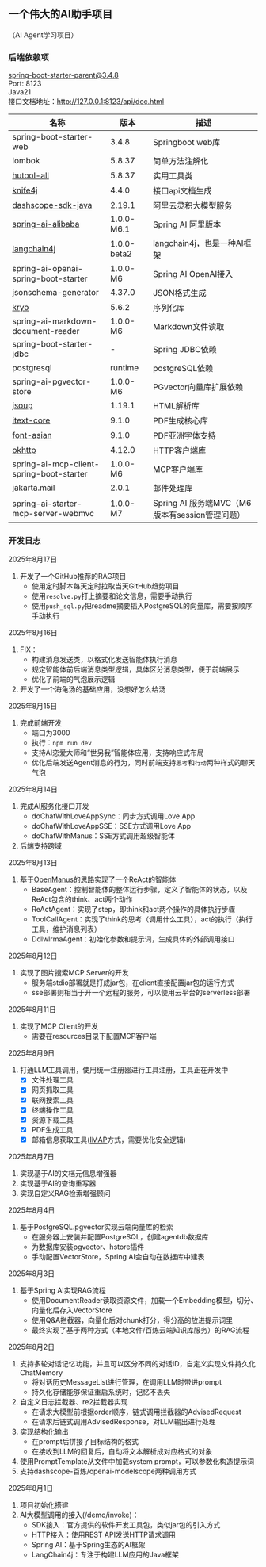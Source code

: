 ## 一个伟大的AI助手项目
（AI Agent学习项目）

### 后端依赖项     

spring-boot-starter-parent@3.4.8       
Port: 8123        
Java21      
接口文档地址：http://127.0.0.1:8123/api/doc.html


| 名称                                                                                                         | 版本          | 描述                                 |
|------------------------------------------------------------------------------------------------------------|-------------|------------------------------------|
| spring-boot-starter-web                                                                                    | 3.4.8       | Springboot web库                    |
| lombok                                                                                                     | 5.8.37      | 简单方法注解化                            |
| [hutool-all](https://doc.hutool.cn/pages/index/)                                                           | 5.8.37      | 实用工具类                              |
| [knife4j](https://doc.xiaominfo.com/docs/quick-start)                                                      | 4.4.0       | 接口api文档生成                          |
| [dashscope-sdk-java](https://bailian.console.aliyun.com/)                                                  | 2.19.1      | 阿里云灵积大模型服务                         |
| [spring-ai-alibaba](https://java2ai.com/docs/1.0.0-M6.1/get-started/?spm=5176.29160081.0.0.2856aa5cPTxXQb) | 1.0.0-M6.1  | Spring AI 阿里版本                     |
| [langchain4j](https://docs.langchain4j.dev/intro/)                                                         | 1.0.0-beta2 | langchain4j，也是一种AI框架               |
| spring-ai-openai-spring-boot-starter                                                                       | 1.0.0-M6    | Spring AI OpenAI接入                 |
| jsonschema-generator                                                                                       | 4.37.0      | JSON格式生成                           |
| [kryo](https://github.com/EsotericSoftware/kryo)                                                           | 5.6.2       | 序列化库                               |
| spring-ai-markdown-document-reader                                                                         | 1.0.0-M6    | Markdown文件读取                       |
| spring-boot-starter-jdbc                                                                                   | -           | Spring JDBC依赖                      |
| postgresql                                                                                                 | runtime     | postgreSQL依赖                       |
| spring-ai-pgvector-store                                                                                   | 1.0.0-M6    | PGvector向量库扩展依赖                    |
| [jsoup](https://jsoup.org/)                                                                                | 1.19.1      | HTML解析库                            |
| [itext-core](https://itextpdf.com/)                                                                        | 9.1.0       | PDF生成核心库                           |
| [font-asian](https://itextpdf.com/)                                                                        | 9.1.0       | PDF亚洲字体支持                          |
| [okhttp](https://square.github.io/okhttp/)                                                                 | 4.12.0      | HTTP客户端库                           |
| spring-ai-mcp-client-spring-boot-starter                                                                   | 1.0.0-M6    | MCP客户端库                            |
| jakarta.mail                                                                                               | 2.0.1       | 邮件处理库                              |
| spring-ai-starter-mcp-server-webmvc                                                                        | 1.0.0-M7    | Spring AI 服务端MVC（M6版本有session管理问题） |


### 开发日志

2025年8月17日
1. 开发了一个GitHub推荐的RAG项目
   - 使用定时脚本每天定时拉取当天GitHub趋势项目
   - 使用``resolve.py``打上摘要和论文信息，需要手动执行
   - 使用``push_sql.py``把readme摘要插入PostgreSQL的向量库，需要按顺序手动执行

2025年8月16日
1. FIX：
   - 构建消息发送类，以格式化发送智能体执行消息
   - 规定智能体前后端消息类型逻辑，具体区分消息类型，便于前端展示
   - 优化了前端的气泡展示逻辑
2. 开发了一个海龟汤的基础应用，没想好怎么给汤

2025年8月15日
1. 完成前端开发
   - 端口为3000
   - 执行：``npm run dev``
   - 支持AI恋爱大师和“世另我”智能体应用，支持响应式布局
   - 优化后端发送Agent消息的行为，同时前端支持``思考``和``行动``两种样式的聊天气泡

2025年8月14日
1. 完成AI服务化接口开发
   - doChatWithLoveAppSync：同步方式调用Love App
   - doChatWithLoveAppSSE：SSE方式调用Love App
   - doChatWithManus：SSE方式调用超级智能体
2. 后端支持跨域

2025年8月13日
1. 基于[OpenManus](https://github.com/FoundationAgents/OpenManus)的思路实现了一个ReAct的智能体
   - BaseAgent：控制智能体的整体运行步骤，定义了智能体的状态，以及ReAct包含的think、act两个动作
   - ReActAgent：实现了step，即think和act两个操作的具体执行步骤
   - ToolCallAgent：实现了think的思考（调用什么工具），act的执行（执行工具，维护消息列表）
   - DdlwlrmaAgent：初始化参数和提示词，生成具体的外部调用接口

2025年8月12日
1. 实现了图片搜索MCP Server的开发
   - 服务端stdio部署就是打成jar包，在client直接配置jar包的运行方式
   - sse部署则相当于开一个远程的服务，可以使用云平台的serverless部署

2025年8月11日
1. 实现了MCP Client的开发
   - 需要在resources目录下配置MCP客户端

2025年8月9日
1. 打通LLM工具调用，使用统一注册器进行工具注册，工具正在开发中
   - [x] 文件处理工具
   - [x] 网页抓取工具
   - [x] 联网搜索工具
   - [x] 终端操作工具
   - [x] 资源下载工具
   - [x] PDF生成工具
   - [x] 邮箱信息获取工具([IMAP](https://mail.cszyy.cn/v2/help/detail?id=57)方式，需要优化安全逻辑)

2025年8月7日
1. 实现基于AI的文档元信息增强器
2. 实现基于AI的查询重写器
3. 实现自定义RAG检索增强顾问

2025年8月4日
1. 基于PostgreSQL.pgvector实现云端向量库的检索
   - 在服务器上安装并配置PostgreSQL，创建agentdb数据库
   - 为数据库安装pgvector、hstore插件
   - 手动配置VectorStore，Spring AI会自动在数据库中建表

2025年8月3日
1. 基于Spring AI实现RAG流程
   - 使用DocumentReader读取资源文件，加载一个Embedding模型，切分、向量化后存入VectorStore
   - 使用Q&A拦截器，向量化后对chunk打分，得分高的放进提示词里
   - 最终实现了基于两种方式（本地文件/百炼云端知识库服务）的RAG流程

2025年8月2日
1. 支持多轮对话记忆功能，并且可以区分不同的对话ID，自定义实现文件持久化ChatMemory
   - 将对话历史MessageList进行管理，在调用LLM时带进prompt
   - 持久化存储能够保证重启系统时，记忆不丢失
2. 自定义日志拦截器、re2拦截器实现
   - 在请求大模型前根据order顺序，链式调用拦截器的AdvisedRequest
   - 在请求后链式调用AdvisedResponse，对LLM输出进行处理
3. 实现结构化输出
   - 在prompt后拼接了目标结构的格式
   - 在接收到LLM的回复后，自动将文本解析成对应格式的对象
4. 使用PromptTemplate从文件中加载system prompt，可以参数化构造提示词
5. 支持dashscope-百炼/openai-modelscope两种调用方式

2025年8月1日
1. 项目初始化搭建
2. AI大模型调用的接入(/demo/invoke)：
   - SDK接入：官方提供的软件开发工具包，类似jar包的引入方式
   - HTTP接入：使用REST API发送HTTP请求调用
   - Spring AI：基于Spring生态的AI框架
   - LangChain4j：专注于构建LLM应用的Java框架